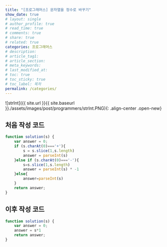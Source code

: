 ```yaml
---
title: "[프로그래머스] 문자열을 정수로 바꾸기"
show_date: true
# layout: single
# author_profile: true
# read_time: true
# comments: true
# share: true
# related: true
categories: 프로그래머스
# description: 
# article_tag1: 
# article_section: 
# meta_keywords: 
# last_modified_at: 
# toc: true
# toc_sticky: true
# toc_label: 목차
permalink: /categories/
--- 
```


![strInt]({{ site.url }}{{ site.baseurl }}./assets/images/post/programmers/strInt.PNG){: .align-center .open-new}


## 처음 작성 코드
```js
function solution(s) {
    var answer = 0;
    if (s.charAt(0)==='+'){
        s = s.slice(1,s.length)
        answer = parseInt(s)
    }else if (s.charAt(0)==='-'){
        s=s.slice(1,s.length)
        answer = parseInt(s) * -1
    }else{
        answer=parseInt(s)
    }
    return answer;
}
```

## 이후 작성 코드
```js
function solution(s) {
    var answer = 0;
    answer = s*1  
    return answer;
}
```
